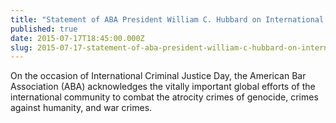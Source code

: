 ```yaml
---
title: "Statement of ABA President William C. Hubbard on International Criminal Justice Day – July 17, 2015"
published: true
date: 2015-07-17T18:45:00.000Z
slug: 2015-07-17-statement-of-aba-president-william-c-hubbard-on-international-criminal-justice-day-july-17-2015
---
```


On the occasion of International Criminal Justice Day, the American Bar Association (ABA) acknowledges the vitally important global efforts of the international community to combat the atrocity crimes of genocide, crimes against humanity, and war crimes.

